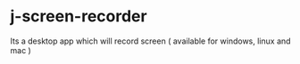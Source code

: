# j-screen-recorder
Its a desktop app which will record screen ( available for windows, linux and mac )
